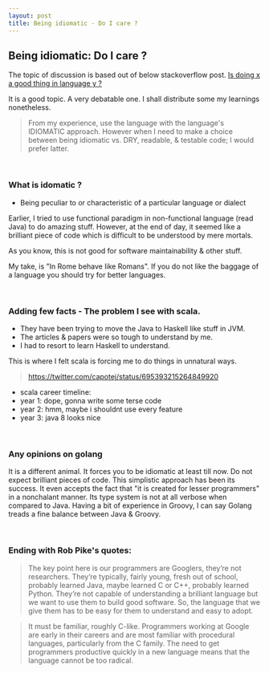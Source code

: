 ```yaml
---
layout: post
title: Being idiomatic - Do I care ?
---
```


## Being idiomatic: Do I care ?

The topic of discussion is based out of below stackoverflow post.
[Is doing x a good thing in language y ?](http://stackoverflow.com/questions/16138232/is-it-a-good-practice-to-use-try-except-else-in-python)

It is a good topic. A very debatable one. I shall distribute some my learnings
nonetheless.

> From my experience, use the language with the language's IDIOMATIC approach.
> However when I need to make a choice between being idiomatic vs. DRY, readable,
> & testable code; I would prefer latter.

<br/>

### What is idomatic ?

- Being peculiar to or characteristic of a particular language or dialect

Earlier, I tried to use functional paradigm in non-functional language (read Java)
to do amazing stuff. However, at the end of day, it seemed like a brilliant piece
of code which is difficult to be understood by mere mortals.

As you know, this is not good for software maintainability & other stuff.

My take, is "In Rome behave like Romans".
If you do not like the baggage of a language you should try for better languages.

<br />

### Adding few facts - The problem I see with scala.

- They have been trying to move the Java to Haskell like stuff in JVM.
- The articles & papers were so tough to understand by me.
- I had to resort to learn Haskell to understand.

This is where I felt scala is forcing me to do things in unnatural ways.

> https://twitter.com/capotej/status/695393215264849920

- scala career timeline:
 - year 1: dope, gonna write some terse code
 - year 2: hmm, maybe i shouldnt use every feature
 - year 3: java 8 looks nice

<br />

### Any opinions on golang

It is a different animal. It forces you to be idiomatic at least till now.
Do not expect brilliant pieces of code. This simplistic approach has been its success.
It even accepts the fact that "it is created for lesser programmers" in a
nonchalant manner. Its type system is not at all verbose when compared to Java.
Having a bit of experience in Groovy, I can say Golang treads a fine balance between
Java & Groovy.

<br />

### Ending with Rob Pike's quotes:

> The key point here is our programmers are Googlers, they’re not researchers.
> They’re typically, fairly young, fresh out of school, probably learned Java, maybe
> learned C or C++, probably learned Python. They’re not capable of understanding a
> brilliant language but we want to use them to build good software. So, the language
> that we give them has to be easy for them to understand and easy to adopt.

> It must be familiar, roughly C-like. Programmers working at Google are early in
> their careers and are most familiar with procedural languages, particularly from
> the C family. The need to get programmers productive quickly in a new language
> means that the language cannot be too radical.
